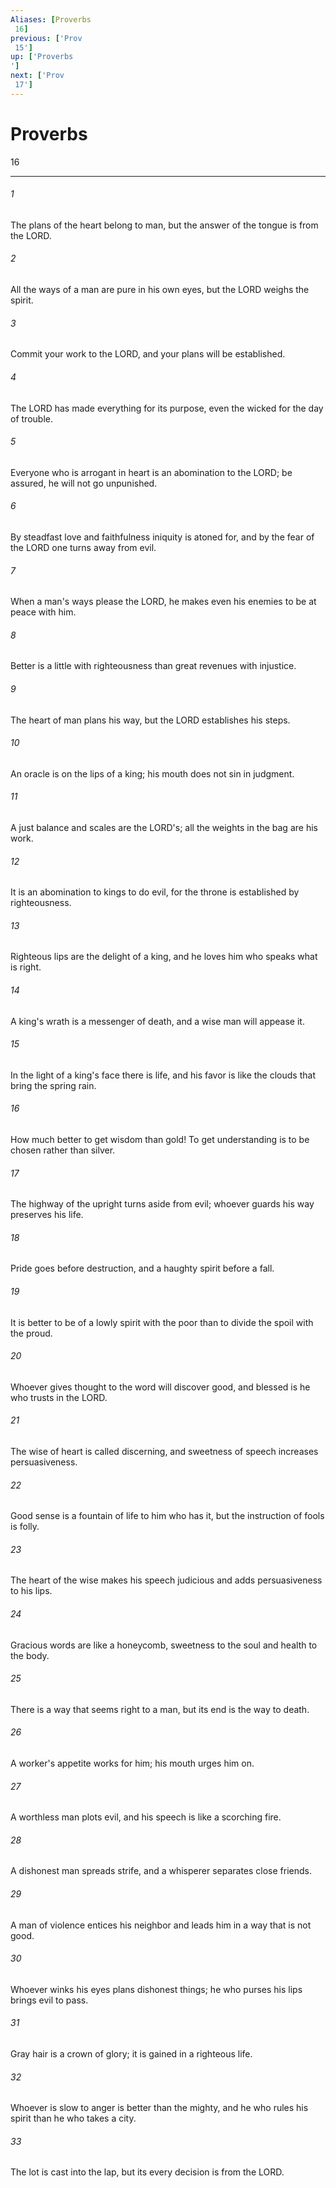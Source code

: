 ```yaml
---
Aliases: [Proverbs 16]
previous: ['Prov 15']
up: ['Proverbs']
next: ['Prov 17']
---
```

# Proverbs 16

***
 

###### 1 
The plans of the heart belong to man,  but the answer of the tongue is from the LORD.   

###### 2 
All the ways of a man are pure in his own eyes,  but the LORD weighs the spirit.   

###### 3 
Commit your work to the LORD,  and your plans will be established.   

###### 4 
The LORD has made everything for its purpose,  even the wicked for the day of trouble.   

###### 5 
Everyone who is arrogant in heart is an abomination to the LORD;  be assured, he will not go unpunished.   

###### 6 
By steadfast love and faithfulness iniquity is atoned for,  and by the fear of the LORD one turns away from evil.   

###### 7 
When a man's ways please the LORD,  he makes even his enemies to be at peace with him.   

###### 8 
Better is a little with righteousness  than great revenues with injustice.   

###### 9 
The heart of man plans his way,  but the LORD establishes his steps.   

###### 10 
An oracle is on the lips of a king;  his mouth does not sin in judgment.   

###### 11 
A just balance and scales are the LORD's;  all the weights in the bag are his work.   

###### 12 
It is an abomination to kings to do evil,  for the throne is established by righteousness.   

###### 13 
Righteous lips are the delight of a king,  and he loves him who speaks what is right.   

###### 14 
A king's wrath is a messenger of death,  and a wise man will appease it.   

###### 15 
In the light of a king's face there is life,  and his favor is like the clouds that bring the spring rain.   

###### 16 
How much better to get wisdom than gold!  To get understanding is to be chosen rather than silver.   

###### 17 
The highway of the upright turns aside from evil;  whoever guards his way preserves his life.   

###### 18 
Pride goes before destruction,  and a haughty spirit before a fall.   

###### 19 
It is better to be of a lowly spirit with the poor  than to divide the spoil with the proud.   

###### 20 
Whoever gives thought to the word will discover good,  and blessed is he who trusts in the LORD.   

###### 21 
The wise of heart is called discerning,  and sweetness of speech increases persuasiveness.   

###### 22 
Good sense is a fountain of life to him who has it,  but the instruction of fools is folly.   

###### 23 
The heart of the wise makes his speech judicious  and adds persuasiveness to his lips.   

###### 24 
Gracious words are like a honeycomb,  sweetness to the soul and health to the body.   

###### 25 
There is a way that seems right to a man,  but its end is the way to death.   

###### 26 
A worker's appetite works for him;  his mouth urges him on.   

###### 27 
A worthless man plots evil,  and his speech is like a scorching fire.   

###### 28 
A dishonest man spreads strife,  and a whisperer separates close friends.   

###### 29 
A man of violence entices his neighbor  and leads him in a way that is not good.   

###### 30 
Whoever winks his eyes plans dishonest things;  he who purses his lips brings evil to pass.   

###### 31 
Gray hair is a crown of glory;  it is gained in a righteous life.   

###### 32 
Whoever is slow to anger is better than the mighty,  and he who rules his spirit than he who takes a city.   

###### 33 
The lot is cast into the lap,  but its every decision is from the LORD.
